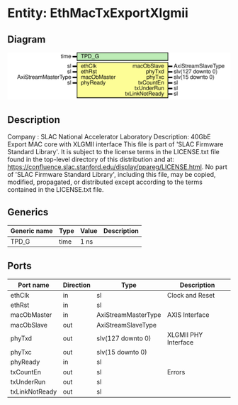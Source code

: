 # Entity: EthMacTxExportXlgmii

## Diagram

![Diagram](EthMacTxExportXlgmii.svg "Diagram")
## Description

Company    : SLAC National Accelerator Laboratory
Description: 40GbE Export MAC core with XLGMII interface
This file is part of 'SLAC Firmware Standard Library'.
It is subject to the license terms in the LICENSE.txt file found in the
top-level directory of this distribution and at:
   https://confluence.slac.stanford.edu/display/ppareg/LICENSE.html.
No part of 'SLAC Firmware Standard Library', including this file,
may be copied, modified, propagated, or distributed except according to
the terms contained in the LICENSE.txt file.
## Generics

| Generic name | Type | Value | Description |
| ------------ | ---- | ----- | ----------- |
| TPD_G        | time | 1 ns  |             |
## Ports

| Port name      | Direction | Type                | Description          |
| -------------- | --------- | ------------------- | -------------------- |
| ethClk         | in        | sl                  | Clock and Reset      |
| ethRst         | in        | sl                  |                      |
| macObMaster    | in        | AxiStreamMasterType | AXIS Interface       |
| macObSlave     | out       | AxiStreamSlaveType  |                      |
| phyTxd         | out       | slv(127 downto 0)   | XLGMII PHY Interface |
| phyTxc         | out       | slv(15 downto 0)    |                      |
| phyReady       | in        | sl                  |                      |
| txCountEn      | out       | sl                  | Errors               |
| txUnderRun     | out       | sl                  |                      |
| txLinkNotReady | out       | sl                  |                      |
